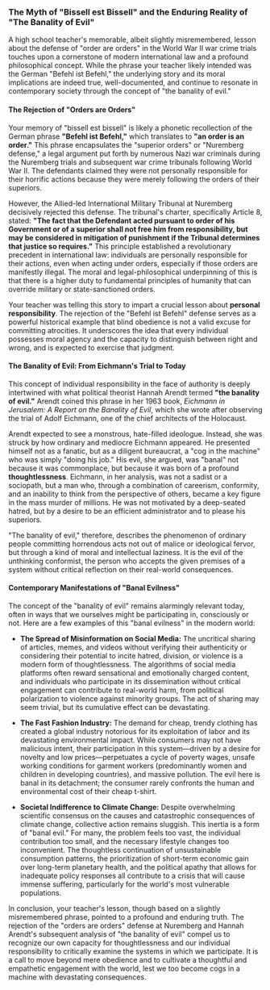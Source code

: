 ### The Myth of "Bissell est Bissell" and the Enduring Reality of "The Banality of Evil"

A high school teacher's memorable, albeit slightly misremembered, lesson about the defense of "order are orders" in the World War II war crime trials touches upon a cornerstone of modern international law and a profound philosophical concept. While the phrase your teacher likely intended was the German "Befehl ist Befehl," the underlying story and its moral implications are indeed true, well-documented, and continue to resonate in contemporary society through the concept of "the banality of evil."

#### The Rejection of "Orders are Orders"

Your memory of "bissell est bissell" is likely a phonetic recollection of the German phrase **"Befehl ist Befehl,"** which translates to **"an order is an order."** This phrase encapsulates the "superior orders" or "Nuremberg defense," a legal argument put forth by numerous Nazi war criminals during the Nuremberg trials and subsequent war crime tribunals following World War II. The defendants claimed they were not personally responsible for their horrific actions because they were merely following the orders of their superiors.

However, the Allied-led International Military Tribunal at Nuremberg decisively rejected this defense. The tribunal's charter, specifically Article 8, stated: **"The fact that the Defendant acted pursuant to order of his Government or of a superior shall not free him from responsibility, but may be considered in mitigation of punishment if the Tribunal determines that justice so requires."** This principle established a revolutionary precedent in international law: individuals are personally responsible for their actions, even when acting under orders, especially if those orders are manifestly illegal. The moral and legal-philosophical underpinning of this is that there is a higher duty to fundamental principles of humanity that can override military or state-sanctioned orders.

Your teacher was telling this story to impart a crucial lesson about **personal responsibility**. The rejection of the "Befehl ist Befehl" defense serves as a powerful historical example that blind obedience is not a valid excuse for committing atrocities. It underscores the idea that every individual possesses moral agency and the capacity to distinguish between right and wrong, and is expected to exercise that judgment.

#### The Banality of Evil: From Eichmann's Trial to Today

This concept of individual responsibility in the face of authority is deeply intertwined with what political theorist Hannah Arendt termed **"the banality of evil."** Arendt coined this phrase in her 1963 book, *Eichmann in Jerusalem: A Report on the Banality of Evil*, which she wrote after observing the trial of Adolf Eichmann, one of the chief architects of the Holocaust.

Arendt expected to see a monstrous, hate-filled ideologue. Instead, she was struck by how ordinary and mediocre Eichmann appeared. He presented himself not as a fanatic, but as a diligent bureaucrat, a "cog in the machine" who was simply "doing his job." His evil, she argued, was "banal" not because it was commonplace, but because it was born of a profound **thoughtlessness**. Eichmann, in her analysis, was not a sadist or a sociopath, but a man who, through a combination of careerism, conformity, and an inability to think from the perspective of others, became a key figure in the mass murder of millions. He was not motivated by a deep-seated hatred, but by a desire to be an efficient administrator and to please his superiors.

"The banality of evil," therefore, describes the phenomenon of ordinary people committing horrendous acts not out of malice or ideological fervor, but through a kind of moral and intellectual laziness. It is the evil of the unthinking conformist, the person who accepts the given premises of a system without critical reflection on their real-world consequences.

#### Contemporary Manifestations of "Banal Evilness"

The concept of the "banality of evil" remains alarmingly relevant today, often in ways that we ourselves might be participating in, consciously or not. Here are a few examples of this "banal evilness" in the modern world:

* **The Spread of Misinformation on Social Media:** The uncritical sharing of articles, memes, and videos without verifying their authenticity or considering their potential to incite hatred, division, or violence is a modern form of thoughtlessness. The algorithms of social media platforms often reward sensational and emotionally charged content, and individuals who participate in its dissemination without critical engagement can contribute to real-world harm, from political polarization to violence against minority groups. The act of sharing may seem trivial, but its cumulative effect can be devastating.

* **The Fast Fashion Industry:** The demand for cheap, trendy clothing has created a global industry notorious for its exploitation of labor and its devastating environmental impact. While consumers may not have malicious intent, their participation in this system—driven by a desire for novelty and low prices—perpetuates a cycle of poverty wages, unsafe working conditions for garment workers (predominantly women and children in developing countries), and massive pollution. The evil here is banal in its detachment; the consumer rarely confronts the human and environmental cost of their cheap t-shirt.

* **Societal Indifference to Climate Change:** Despite overwhelming scientific consensus on the causes and catastrophic consequences of climate change, collective action remains sluggish. This inertia is a form of "banal evil." For many, the problem feels too vast, the individual contribution too small, and the necessary lifestyle changes too inconvenient. The thoughtless continuation of unsustainable consumption patterns, the prioritization of short-term economic gain over long-term planetary health, and the political apathy that allows for inadequate policy responses all contribute to a crisis that will cause immense suffering, particularly for the world's most vulnerable populations.

In conclusion, your teacher's lesson, though based on a slightly misremembered phrase, pointed to a profound and enduring truth. The rejection of the "orders are orders" defense at Nuremberg and Hannah Arendt's subsequent analysis of "the banality of evil" compel us to recognize our own capacity for thoughtlessness and our individual responsibility to critically examine the systems in which we participate. It is a call to move beyond mere obedience and to cultivate a thoughtful and empathetic engagement with the world, lest we too become cogs in a machine with devastating consequences.